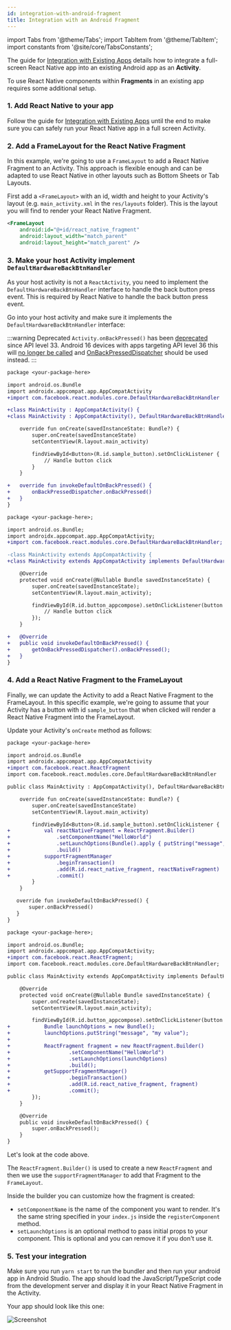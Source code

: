 ```yaml
---
id: integration-with-android-fragment
title: Integration with an Android Fragment
---
```


import Tabs from '@theme/Tabs'; import TabItem from '@theme/TabItem'; import constants from '@site/core/TabsConstants';

The guide for [Integration with Existing Apps](https://reactnative.dev/docs/integration-with-existing-apps) details how to integrate a full-screen React Native app into an existing Android app as an **Activity**.

To use React Native components within **Fragments** in an existing app requires some additional setup.

### 1. Add React Native to your app

Follow the guide for [Integration with Existing Apps](https://reactnative.dev/docs/integration-with-existing-apps) until the end to make sure you can safely run your React Native app in a full screen Activity.

### 2. Add a FrameLayout for the React Native Fragment

In this example, we're going to use a `FrameLayout` to add a React Native Fragment to an Activity. This approach is flexible enough and can be adapted to use React Native in other layouts such as Bottom Sheets or Tab Layouts.

First add a `<FrameLayout>` with an id, width and height to your Activity's layout (e.g. `main_activity.xml` in the `res/layouts` folder). This is the layout you will find to render your React Native Fragment.

```xml
<FrameLayout
    android:id="@+id/react_native_fragment"
    android:layout_width="match_parent"
    android:layout_height="match_parent" />
```

### 3. Make your host Activity implement `DefaultHardwareBackBtnHandler`

As your host activity is not a `ReactActivity`, you need to implement the `DefaultHardwareBackBtnHandler` interface to handle the back button press event.
This is required by React Native to handle the back button press event.

Go into your host activity and make sure it implements the `DefaultHardwareBackBtnHandler` interface:

:::warning Deprecated
`Activity.onBackPressed()` has been [deprecated](<https://developer.android.com/reference/android/app/Activity#onBackPressed()>) since API level 33. Android 16 devices with apps targeting API level 36 this will [no longer be called](https://developer.android.com/about/versions/16/behavior-changes-16#predictive-back) and [OnBackPressedDispatcher](https://developer.android.com/reference/androidx/activity/OnBackPressedDispatcher) should be used instead.
:::

<Tabs groupId="android-language" queryString defaultValue={constants.defaultAndroidLanguage} values={constants.androidLanguages}>
<TabItem value="kotlin">

```diff
package <your-package-here>

import android.os.Bundle
import androidx.appcompat.app.AppCompatActivity
+import com.facebook.react.modules.core.DefaultHardwareBackBtnHandler

+class MainActivity : AppCompatActivity() {
+class MainActivity : AppCompatActivity(), DefaultHardwareBackBtnHandler {

    override fun onCreate(savedInstanceState: Bundle?) {
        super.onCreate(savedInstanceState)
        setContentView(R.layout.main_activity)

        findViewById<Button>(R.id.sample_button).setOnClickListener {
            // Handle button click
        }
    }

+   override fun invokeDefaultOnBackPressed() {
+       onBackPressedDispatcher.onBackPressed()
+   }
}
```

</TabItem>
<TabItem value="java">

```diff
package <your-package-here>;

import android.os.Bundle;
import androidx.appcompat.app.AppCompatActivity;
+import com.facebook.react.modules.core.DefaultHardwareBackBtnHandler;

-class MainActivity extends AppCompatActivity {
+class MainActivity extends AppCompatActivity implements DefaultHardwareBackBtnHandler {

    @Override
    protected void onCreate(@Nullable Bundle savedInstanceState) {
        super.onCreate(savedInstanceState);
        setContentView(R.layout.main_activity);

        findViewById(R.id.button_appcompose).setOnClickListener(button -> {
            // Handle button click
        });
    }

+   @Override
+   public void invokeDefaultOnBackPressed() {
+       getOnBackPressedDispatcher().onBackPressed();
+   }
}
```

</TabItem>
</Tabs>

### 4. Add a React Native Fragment to the FrameLayout

Finally, we can update the Activity to add a React Native Fragment to the FrameLayout.
In this specific example, we're going to assume that your Activity has a button with id `sample_button` that when clicked will render a React Native Fragment into the FrameLayout.

Update your Activity's `onCreate` method as follows:

<Tabs groupId="android-language" queryString defaultValue={constants.defaultAndroidLanguage} values={constants.androidLanguages}>
<TabItem value="kotlin">

```diff
package <your-package-here>

import android.os.Bundle
import androidx.appcompat.app.AppCompatActivity
+import com.facebook.react.ReactFragment
import com.facebook.react.modules.core.DefaultHardwareBackBtnHandler

public class MainActivity : AppCompatActivity(), DefaultHardwareBackBtnHandler {

    override fun onCreate(savedInstanceState: Bundle?) {
        super.onCreate(savedInstanceState)
        setContentView(R.layout.main_activity)

        findViewById<Button>(R.id.sample_button).setOnClickListener {
+           val reactNativeFragment = ReactFragment.Builder()
+               .setComponentName("HelloWorld")
+               .setLaunchOptions(Bundle().apply { putString("message", "my value") })
+               .build()
+           supportFragmentManager
+               .beginTransaction()
+               .add(R.id.react_native_fragment, reactNativeFragment)
+               .commit()
        }
    }

   override fun invokeDefaultOnBackPressed() {
       super.onBackPressed()
   }
}
```

</TabItem>
<TabItem value="java">

```diff
package <your-package-here>;

import android.os.Bundle;
import androidx.appcompat.app.AppCompatActivity;
+import com.facebook.react.ReactFragment;
import com.facebook.react.modules.core.DefaultHardwareBackBtnHandler;

public class MainActivity extends AppCompatActivity implements DefaultHardwareBackBtnHandler {

    @Override
    protected void onCreate(@Nullable Bundle savedInstanceState) {
        super.onCreate(savedInstanceState);
        setContentView(R.layout.main_activity);

        findViewById(R.id.button_appcompose).setOnClickListener(button -> {
+           Bundle launchOptions = new Bundle();
+           launchOptions.putString("message", "my value");
+
+           ReactFragment fragment = new ReactFragment.Builder()
+                   .setComponentName("HelloWorld")
+                   .setLaunchOptions(launchOptions)
+                   .build();
+           getSupportFragmentManager()
+                   .beginTransaction()
+                   .add(R.id.react_native_fragment, fragment)
+                   .commit();
        });
    }

    @Override
    public void invokeDefaultOnBackPressed() {
        super.onBackPressed();
    }
}
```

</TabItem>
</Tabs>

Let's look at the code above.

The `ReactFragment.Builder()` is used to create a new `ReactFragment` and then we use the `supportFragmentManager` to add that Fragment to the `FrameLayout`.

Inside the builder you can customize how the fragment is created:

- `setComponentName` is the name of the component you want to render. It's the same string specified in your `index.js` inside the `registerComponent` method.
- `setLaunchOptions` is an optional method to pass initial props to your component. This is optional and you can remove it if you don't use it.

### 5. Test your integration

Make sure you run `yarn start` to run the bundler and then run your android app in Android Studio. The app should load the JavaScript/TypeScript code from the development server and display it in your React Native Fragment in the Activity.

Your app should look like this one:

![Screenshot](/docs/assets/EmbeddedAppAndroidFragmentVideo.gif)
